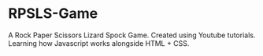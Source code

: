 # RPSLS-Game
A Rock Paper Scissors Lizard Spock Game. Created using Youtube tutorials. Learning how Javascript works alongside HTML + CSS.
